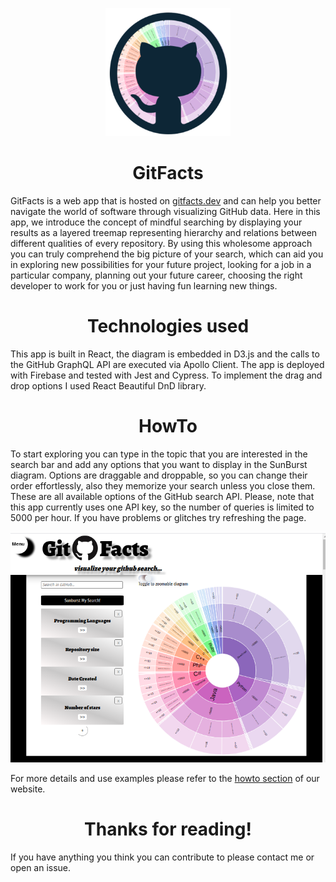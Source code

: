 
<p align="center">
  <img width="200" src="https://github.com/Stemonitis/GitFacts/blob/master/src/logo?raw=true">
  <h1 align="center">GitFacts </h1>
</p>

GitFacts is a web app that is hosted on <a href="https://gitfacts.dev/">gitfacts.dev</a> and can help you better navigate the world of software through visualizing GitHub data. Here in this app, we introduce the concept of mindful searching by displaying your results as a layered treemap representing hierarchy and relations between different qualities of every repository. By using this wholesome approach you can truly comprehend the big picture of your search, which can aid you in exploring new possibilities for your future project, looking for a job in a particular company, planning out your future career, choosing the right developer to work for you or just having fun learning new things.



<h1 align="center">Technologies used </h1>

This app is built in React, the diagram is embedded in D3.js and the calls to the GitHub GraphQL API are executed via Apollo Client. The app is deployed with Firebase and tested with Jest and Cypress. To implement the drag and drop options I used React Beautiful DnD library.

<h1 align="center">HowTo</h1>

To start exploring you can type in the topic that you are interested in the search bar and add any options that you want to display in the SunBurst diagram. Options are draggable and droppable, so you can change their order effortlessly, also they memorize your search unless you close them. These are all available options of the GitHub search API. Please, note that this app currently uses one API key, so the number of queries is limited to 5000 per hour. If you have problems or glitches try refreshing the page.


![alt text](https://github.com/Stemonitis/GitFacts/blob/master/src/app.png?raw=true)

For more details and use examples please refer to the <a href="https://gitfacts.dev/#howto">howto section</a> of our website.


<h1 align="center">Thanks for reading!</h1>

If you have anything you think you can contribute to please contact me or open an issue.

















